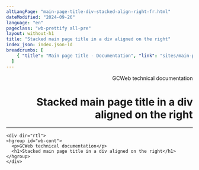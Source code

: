 ```yaml
---
altLangPage: "main-page-title-div-stacked-align-right-fr.html"
dateModified: "2024-09-26"
language: "en"
pageclass: "wb-prettify all-pre"
layout: without-h1
title: "Stacked main page title in a div aligned on the right"
index_json: index.json-ld
breadcrumbs: [
    { "title": "Main page title - Documentation", "link": "sites/main-page-title/main-page-title-en.html" }
  ]
---
```

<div dir="rtl">
  <hgroup id="wb-cont">
    <p>GCWeb technical documentation</p>
    <h1>Stacked main page title in a div aligned on the right</h1>
  </hgroup>
</div>
<hr>
<pre><code>&lt;div dir="rtl">
&lt;hgroup id="wb-cont">
  &lt;p>GCWeb technical documentation&lt;/p>
  &lt;h1>Stacked main page title in a div aligned on the right&lt;/h1>
&lt;/hgroup>
&lt;/div></code></pre>
